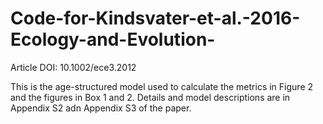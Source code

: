 # Code-for-Kindsvater-et-al.-2016-Ecology-and-Evolution-
Article  DOI: 10.1002/ece3.2012

This is the age-structured model used to calculate the metrics in Figure 2 and the figures in Box 1 and 2. Details and model descriptions are in Appendix S2 adn Appendix S3 of the paper. 

